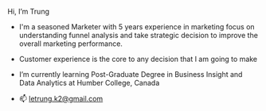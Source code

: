 Hi, I’m Trung

- I'm a seasoned Marketer with 5 years experience in marketing focus on understanding funnel analysis and take 
  strategic decision to improve the overall marketing performance. 
 
- Customer experience is the core to any decision that I am going to make

- I’m currently learning Post-Graduate Degree in Business Insight and Data Analytics at Humber College, Canada 


- 📫  letrung.k2@gmail.com 


